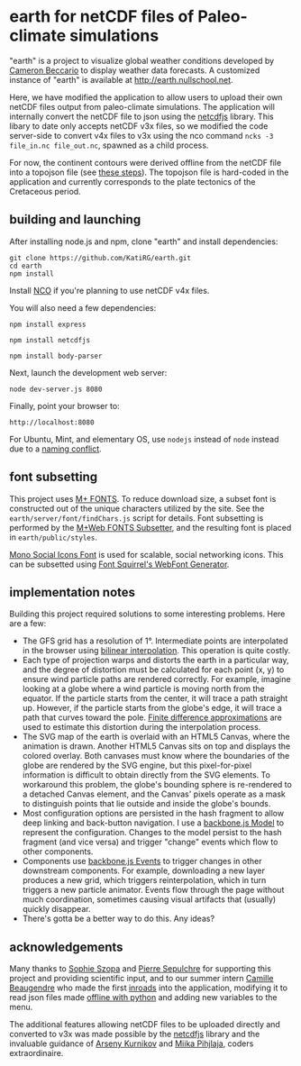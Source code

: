 earth for netCDF files of Paleo-climate simulations
===================================================

"earth" is a project to visualize global weather conditions developed by [Cameron Beccario](https://github.com/cambecc/earth) to display weather data forecasts. A customized instance of "earth" is available at http://earth.nullschool.net.

Here, we have modified the application to allow users to upload their own netCDF files output from paleo-climate simulations. The application will internally convert the netCDF file to json using the [netcdfjs](https://github.com/cheminfo-js/netcdfjs) library. This libary to date only accepts netCDF v3x files, so we modified the code server-side to convert v4x files to v3x using the nco command `ncks -3 file_in.nc file_out.nc`, spawned as a child process.

For now, the continent contours were derived offline from the netCDF file into a topojson file (see [these steps](https://github.com/KatiRG/paleoClim_docs#create-a-topojson-file-from-netcdf)). The topojson file is hard-coded in the application and currently corresponds to the plate tectonics of the Cretaceous period.

building and launching
----------------------

After installing node.js and npm, clone "earth" and install dependencies:

    git clone https://github.com/KatiRG/earth.git
    cd earth
    npm install

Install [NCO](http://nco.sourceforge.net/) if you're planning to use netCDF v4x files.

You will also need a few dependencies:

    npm install express

    npm install netcdfjs

    npm install body-parser

Next, launch the development web server:

    node dev-server.js 8080

Finally, point your browser to:

    http://localhost:8080

For Ubuntu, Mint, and elementary OS, use `nodejs` instead of `node` instead due to a [naming conflict](https://github.com/joyent/node/wiki/Installing-Node.js-via-package-manager#ubuntu-mint-elementary-os).

font subsetting
---------------

This project uses [M+ FONTS](http://mplus-fonts.sourceforge.jp/). To reduce download size, a subset font is
constructed out of the unique characters utilized by the site. See the `earth/server/font/findChars.js` script
for details. Font subsetting is performed by the [M+Web FONTS Subsetter](http://mplus.font-face.jp/), and
the resulting font is placed in `earth/public/styles`.

[Mono Social Icons Font](http://drinchev.github.io/monosocialiconsfont/) is used for scalable, social networking
icons. This can be subsetted using [Font Squirrel's WebFont Generator](http://www.fontsquirrel.com/tools/webfont-generator).

implementation notes
--------------------

Building this project required solutions to some interesting problems. Here are a few:

   * The GFS grid has a resolution of 1°. Intermediate points are interpolated in the browser using [bilinear
     interpolation](http://en.wikipedia.org/wiki/Bilinear_interpolation). This operation is quite costly.
   * Each type of projection warps and distorts the earth in a particular way, and the degree of distortion must
     be calculated for each point (x, y) to ensure wind particle paths are rendered correctly. For example,
     imagine looking at a globe where a wind particle is moving north from the equator. If the particle starts
     from the center, it will trace a path straight up. However, if the particle starts from the globe's edge,
     it will trace a path that curves toward the pole. [Finite difference approximations](http://gis.stackexchange.com/a/5075/23451)
     are used to estimate this distortion during the interpolation process.
   * The SVG map of the earth is overlaid with an HTML5 Canvas, where the animation is drawn. Another HTML5
     Canvas sits on top and displays the colored overlay. Both canvases must know where the boundaries of the
     globe are rendered by the SVG engine, but this pixel-for-pixel information is difficult to obtain directly
     from the SVG elements. To workaround this problem, the globe's bounding sphere is re-rendered to a
     detached Canvas element, and the Canvas' pixels operate as a mask to distinguish points that lie outside
     and inside the globe's bounds.
   * Most configuration options are persisted in the hash fragment to allow deep linking and back-button
     navigation. I use a [backbone.js Model](http://backbonejs.org/#Model) to represent the configuration.
     Changes to the model persist to the hash fragment (and vice versa) and trigger "change" events which flow to
     other components.
   * Components use [backbone.js Events](http://backbonejs.org/#Events) to trigger changes in other downstream
     components. For example, downloading a new layer produces a new grid, which triggers reinterpolation, which
     in turn triggers a new particle animator. Events flow through the page without much coordination,
     sometimes causing visual artifacts that (usually) quickly disappear.
   * There's gotta be a better way to do this. Any ideas?

acknowledgements
----------------

Many thanks to [Sophie Szopa](https://www.lsce.ipsl.fr/Phocea/Pisp/index.php?nom=sophie.szopa) and [Pierre Sepulchre](https://www.lsce.ipsl.fr/Phocea/Pisp/index.php?nom=pierre.sepulchre) for supporting this project and providing scientific input, and to our summer intern [Camille Beaugendre](https://github.com/Superpiaf) who made the first [inroads](https://github.com/KatiRG/paleoClim_docs#customization-of-the-code) into the application, modifying it to read json files made [offline with python](https://github.com/KatiRG/paleoClim_docs#create-a-json-file-from-netcdf) and adding new variables to the menu.

The additional features allowing netCDF files to be uploaded directly and converted to v3x was made possible by the [netcdfjs](https://github.com/cheminfo-js/netcdfjs) library and the invaluable guidance of [Arseny Kurnikov](https://github.com/akurniko) and [Miika Pihjlaja](https://github.com/zonpantli), coders extraordinaire.
